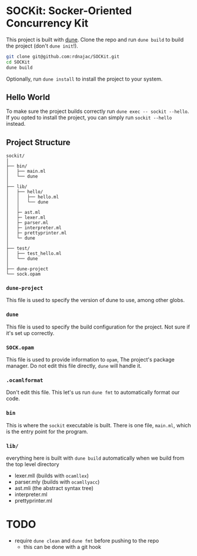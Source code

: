 # SOCKit: Socker-Oriented Concurrency Kit
This project is built with [dune](https://dune.build/). Clone the repo and run `dune build` to build the project (don't `dune init`!).

```sh
git clone git@github.com:rdnajac/SOCKit.git
cd SOCKit
dune build
```

Optionally, run `dune install` to install the project to your system.

## Hello World
To make sure the project builds correctly run `dune exec -- sockit --hello`.
If you opted to install the project, you can simply run `sockit --hello` instead.

## Project Structure
```
sockit/
│
├── bin/
│   ├── main.ml
│   └── dune
│
├── lib/
│   ├── hello/
│   │   ├── hello.ml
│   │   └── dune
│   │
│   ├─ ast.ml
│   ├─ lexer.ml
│   ├─ parser.ml
│   ├─ interpreter.ml
│   ├─ prettyprinter.ml
│   └─ dune
│
├── test/
│   ├── test_hello.ml
│   └── dune
│
├── dune-project
└── sock.opam

```

### `dune-project`
This file is used to specify the version of dune to use, among other globs.

### `dune`
This file is used to specify the build configuration for the project. Not sure if it's set up correctly.

### `SOCK.opam`
This file is used to provide information to `opam`, The project's package manager. Do not edit this file directly, `dune` will handle it.

### `.ocamlformat`
Don't edit this file. This let's us run `dune fmt` to automatically format our code.

### `bin`
This is where the `sockit` executable is built. There is one file, `main.ml`, which is the entry point for the program.

### `lib/`
everything here is built with `dune build` automatically when we build from the top level directory
* lexer.mll (builds with `ocamllex`)
* parser.mly (builds with `ocamllyacc`)
* ast.mli (the abstract syntax tree)
* interpreter.ml
* prettyprinter.ml


# TODO
* require `dune clean` and `dune fmt` before pushing to the repo
    - this can be done with a git hook

